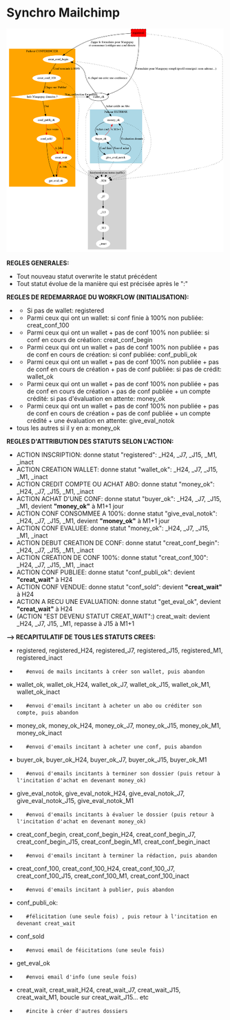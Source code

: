 # Synchro Mailchimp
![alt text](https://github.com/sladinji/blousebrothers/blob/master/blousebrothers/confs/management/commands/mailchync.png?raw=true)

**REGLES GENERALES:**

* Tout nouveau statut overwrite le statut précédent
* Tout statut évolue de la manière qui est précisée après le ":"

**REGLES DE REDEMARRAGE DU WORKFLOW (INITIALISATION):**
* - Si pas de wallet: registered
* - Parmi ceux qui ont un wallet: si conf finie à 100% non publiée: creat_conf_100
* - Parmi ceux qui ont un wallet + pas de conf 100% non publiée: si conf en cours de création: creat_conf_begin
* - Parmi ceux qui ont un wallet + pas de conf 100% non publiée + pas de conf en cours de création: si conf publiée: conf_publi_ok
* - Parmi ceux qui ont un wallet + pas de conf 100% non publiée + pas de conf en cours de création + pas de conf publiée: si pas de crédit: wallet_ok
* - Parmi ceux qui ont un wallet + pas de conf 100% non publiée + pas de conf en cours de création + pas de conf publiée + un compte crédité: si pas d'évaluation en attente: money_ok
* - Parmi ceux qui ont un wallet + pas de conf 100% non publiée + pas de conf en cours de création + pas de conf publiée + un compte crédité + une évaluation en attente: give_eval_notok
* tous les autres si il y en a: money_ok

**REGLES D'ATTRIBUTION DES STATUTS SELON L'ACTION:**
* ACTION INSCRIPTION: donne statut "registered": _H24, _J7, _J15, _M1, _inact
* ACTION CREATION WALLET: donne statut "wallet_ok": _H24, _J7, _J15, _M1, _inact
* ACTION CREDIT COMPTE OU ACHAT ABO: donne statut "money_ok": _H24, _J7, _J15, _M1, _inact
* ACTION ACHAT D'UNE CONF: donne statut "buyer_ok": _H24, _J7, _J15, _M1, devient **"money_ok"** à M1+1 jour
* ACTION CONF CONSOMMEE A 100%: donne statut "give_eval_notok": _H24, _J7, _J15, _M1, devient **"money_ok"** à M1+1 jour
* ACTION CONF EVALUEE: donne statut "money_ok": _H24, _J7, _J15, _M1, _inact
* ACTION DEBUT CREATION DE CONF: donne statut "creat_conf_begin": _H24, _J7, _J15, _M1, _inact 
* ACTION CREATION DE CONF 100%: donne statut "creat_conf_100": _H24, _J7, _J15, _M1, _inact
* ACTION CONF PUBLIEE: donne statut "conf_publi_ok": devient **"creat_wait"** à H24
* ACTION CONF VENDUE: donne statut "conf_sold": devient **"creat_wait"** à H24
* ACTION A RECU UNE EVALUATION: donne statut "get_eval_ok", devient **"creat_wait"** à H24
* (ACTION "EST DEVENU STATUT CREAT_WAIT":) creat_wait: devient _H24, _J7, J15, _M1, repasse à J15 à M1+1



**--> RECAPITULATIF DE TOUS LES STATUTS CREES:**

* registered, registered_H24, registered_J7, registered_J15, registered_M1, registered_inact 
*        #envoi de mails incitants à créer son wallet, puis abandon
* wallet_ok, wallet_ok_H24, wallet_ok_J7, wallet_ok_J15, wallet_ok_M1, wallet_ok_inact 
*        #envoi d'emails incitant à acheter un abo ou créditer son compte, puis abandon
* money_ok, money_ok_H24, money_ok_J7, money_ok_J15, money_ok_M1, money_ok_inact 
*        #envoi d'emails incitant à acheter une conf, puis abandon
* buyer_ok, buyer_ok_H24, buyer_ok_J7, buyer_ok_J15, buyer_ok_M1   
*        #envoi d'emails incitants à terminer son dossier (puis retour à l'incitation d'achat en devenant money_ok)
* give_eval_notok, give_eval_notok_H24, give_eval_notok_J7, give_eval_notok_J15, give_eval_notok_M1  
*        #envoi d'emails incitants à évaluer le dossier (puis retour à l'incitation d'achat en devenant money_ok)
* creat_conf_begin, creat_conf_begin_H24, creat_conf_begin_J7, creat_conf_begin_J15, creat_conf_begin_M1, creat_conf_begin_inact 
*        #envoi d'emails incitant à terminer la rédaction, puis abandon
* creat_conf_100, creat_conf_100_H24, creat_conf_100_J7, creat_conf_100_J15, creat_conf_100_M1, creat_conf_100_inact 
*        #envoi d'emails incitant à publier, puis abandon
* conf_publi_ok:
*        #félicitation (une seule fois) , puis retour à l'incitation en devenant creat_wait
* conf_sold 
*        #envoi email de féicitations (une seule fois)
* get_eval_ok 
*        #envoi email d'info (une seule fois)
* creat_wait, creat_wait_H24, creat_wait_J7, creat_wait_J15, creat_wait_M1, boucle sur creat_wait_J15... etc
*        #incite à créer d'autres dossiers
